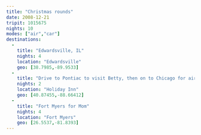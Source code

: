 ```yaml
---
title: "Christmas rounds"
date: 2008-12-21
tripit: 1015675
nights: 10
modes: ["air","car"]
destinations:
  -
    title: "Edwardsville, IL"
    nights: 4
    location: "Edwardsville"
    geo: [38.7985,-89.9533]
  -
    title: "Drive to Pontiac to visit Betty, then on to Chicago for airport"
    nights: 2
    location: "Holiday Inn"
    geo: [40.87455,-88.66412]
  -
    title: "Fort Myers for Mom"
    nights: 4
    location: "Fort Myers"
    geo: [26.5537,-81.8393]
---
```



